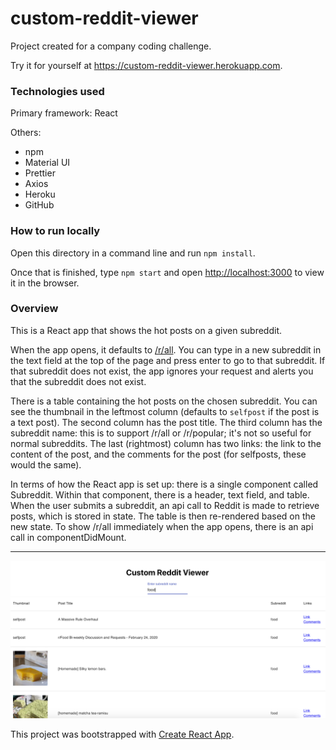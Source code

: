 # custom-reddit-viewer

Project created for a company coding challenge.

Try it for yourself at https://custom-reddit-viewer.herokuapp.com.

### Technologies used

Primary framework: React

Others:

* npm
* Material UI
* Prettier
* Axios
* Heroku
* GitHub

### How to run locally

Open this directory in a command line and run `npm install`.

Once that is finished, type `npm start` and open [http://localhost:3000](http://localhost:3000) to view it in the browser. 

### Overview 

This is a React app that shows the hot posts on a given subreddit.

When the app opens, it defaults to [/r/all](https://reddit.com/r/all). You can type in a new subreddit in the text field at the top of the page and press enter to go to that subreddit. If that subreddit does not exist, the app ignores your request and alerts you that the subreddit does not exist.

There is a table containing the hot posts on the chosen subreddit. You can see the thumbnail in the leftmost column (defaults to `selfpost` if the post is a text post). The second column has the post title. The third column has the subreddit name: this is to support /r/all or /r/popular; it's not so useful for normal subreddits. The last (rightmost) column has two links: the link to the content of the post, and the comments for the post (for selfposts, these would the same).

In terms of how the React app is set up: there is a single component called Subreddit. Within that component, there is a header, text field, and table. When the user submits a subreddit, an api call to Reddit is made to retrieve posts, which is stored in state. The table is then re-rendered based on the new state. To show /r/all immediately when the app opens, there is an api call in componentDidMount.

---

<img src="./food.png">

This project was bootstrapped with [Create React App](https://github.com/facebook/create-react-app).


<!-- 
## Available Scripts

In the project directory, you can run:

### `npm start`

Runs the app in the development mode.<br />
Open [http://localhost:3000](http://localhost:3000) to view it in the browser.

The page will reload if you make edits.<br />
You will also see any lint errors in the console.

### `npm test`

Launches the test runner in the interactive watch mode.<br />
See the section about [running tests](https://facebook.github.io/create-react-app/docs/running-tests) for more information.

### `npm run build`

Builds the app for production to the `build` folder.<br />
It correctly bundles React in production mode and optimizes the build for the best performance.

The build is minified and the filenames include the hashes.<br />
Your app is ready to be deployed!

See the section about [deployment](https://facebook.github.io/create-react-app/docs/deployment) for more information.

### `npm run eject`

**Note: this is a one-way operation. Once you `eject`, you can’t go back!**

If you aren’t satisfied with the build tool and configuration choices, you can `eject` at any time. This command will remove the single build dependency from your project.

Instead, it will copy all the configuration files and the transitive dependencies (webpack, Babel, ESLint, etc) right into your project so you have full control over them. All of the commands except `eject` will still work, but they will point to the copied scripts so you can tweak them. At this point you’re on your own.

You don’t have to ever use `eject`. The curated feature set is suitable for small and middle deployments, and you shouldn’t feel obligated to use this feature. However we understand that this tool wouldn’t be useful if you couldn’t customize it when you are ready for it.

## Learn More

You can learn more in the [Create React App documentation](https://facebook.github.io/create-react-app/docs/getting-started).

To learn React, check out the [React documentation](https://reactjs.org/).

### Code Splitting

This section has moved here: https://facebook.github.io/create-react-app/docs/code-splitting

### Analyzing the Bundle Size

This section has moved here: https://facebook.github.io/create-react-app/docs/analyzing-the-bundle-size

### Making a Progressive Web App

This section has moved here: https://facebook.github.io/create-react-app/docs/making-a-progressive-web-app

### Advanced Configuration

This section has moved here: https://facebook.github.io/create-react-app/docs/advanced-configuration

### Deployment

This section has moved here: https://facebook.github.io/create-react-app/docs/deployment

### `npm run build` fails to minify

This section has moved here: https://facebook.github.io/create-react-app/docs/troubleshooting#npm-run-build-fails-to-minify
!-->
